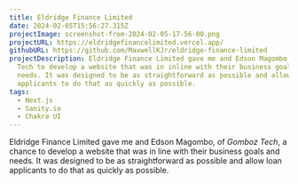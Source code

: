 ```yaml
---
title: Eldridge Finance Limited
date: 2024-02-05T15:56:27.315Z
projectImage: screenshot-from-2024-02-05-17-56-00.png
projectURL: https://eldridgefinancelimited.vercel.app/
githubURL: https://github.com/MaxwellKJr/eldridge-finance-limited
projectDescription: Eldridge Finance Limited gave me and Edson Magombo of Gomboz
  Tech to develop a website that was in inline with their business goals and
  needs. It was designed to be as straightforward as possible and allow loan
  applicants to do that as quickly as possible.
tags:
  - Next.js
  - Sanity.io
  - Chakra UI
---
```

Eldridge Finance Limited gave me and Edson Magombo, of *Gomboz Tech*, a chance to develop a website that was in line with their business goals and needs. It was designed to be as straightforward as possible and allow loan applicants to do that as quickly as possible.